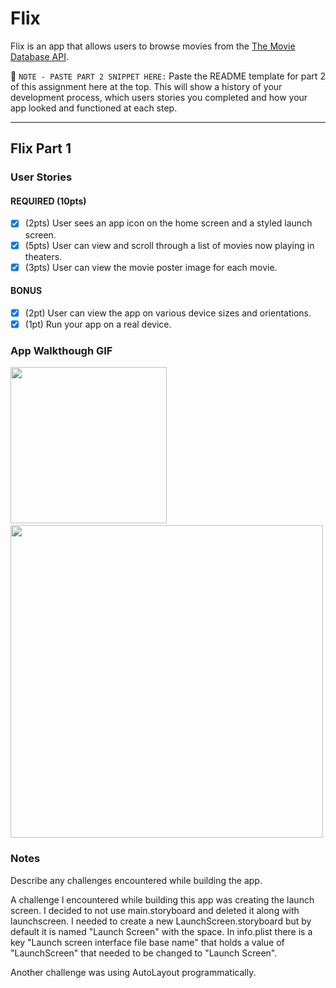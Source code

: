 # Flix

Flix is an app that allows users to browse movies from the [The Movie Database API](http://docs.themoviedb.apiary.io/#).

📝 `NOTE - PASTE PART 2 SNIPPET HERE:` Paste the README template for part 2 of this assignment here at the top. This will show a history of your development process, which users stories you completed and how your app looked and functioned at each step.

---

## Flix Part 1

### User Stories

#### REQUIRED (10pts)
- [x] (2pts) User sees an app icon on the home screen and a styled launch screen.
- [x] (5pts) User can view and scroll through a list of movies now playing in theaters.
- [x] (3pts) User can view the movie poster image for each movie.

#### BONUS
- [x] (2pt) User can view the app on various device sizes and orientations.
- [x] (1pt) Run your app on a real device.

### App Walkthough GIF
<img src="http://g.recordit.co/0noFo1mCq9.gif" width=250>&nbsp;&nbsp;<img src="http://g.recordit.co/t75cQ7jqca.gif" width=500><br>

### Notes
Describe any challenges encountered while building the app.

A challenge I encountered while building this app was creating the launch screen. I decided to not use main.storyboard and deleted it along with launchscreen. I needed to create a new LaunchScreen.storyboard but by default it is named "Launch Screen" with the space. In info.plist there is a key "Launch screen interface file base name" that holds a value of "LaunchScreen" that needed to be changed to "Launch Screen".

Another challenge was using AutoLayout programmatically.
